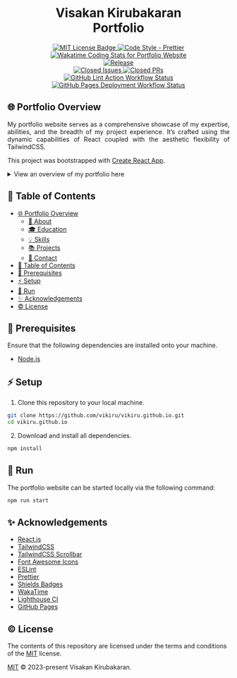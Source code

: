 <h1 align="center">Visakan Kirubakaran <br> Portfolio</h1>

<p align="center">
	<a href="https://github.com/vikiru/vikiru.github.io/blob/main/LICENSE">
		<img src="https://img.shields.io/badge/license-MIT-aqua" alt="MIT License Badge"/>
	</a>
	<a href="https://github.com/prettier/prettier">
		<img src="https://img.shields.io/badge/code_style-prettier-ff69b4.svg?style=flat-square" alt="Code Style - Prettier"/>
	</a>
	<a href="https://wakatime.com/@vikiru/projects/fqvyqubpbg">
		<img src="https://wakatime.com/badge/user/5e62f99d-3a1e-4fd2-8f37-77919d626a67/project/018bcb76-aa73-40c9-acb6-f83f325c3cd4.svg"
		alt="Wakatime Coding Stats for Portfolio Website"></img>
	</a>
	<br>
	<a href="https://github.com/vikiru/vikiru.github.io/releases">
		<img src="https://img.shields.io/github/v/release/vikiru/vikiru.github.io" alt="Release"/>
	</a>
	<br>
	<a href="https://github.com/vikiru/vikiru.github.io/issues?q=is%3Aissue+is%3Aclosed">
		<img src="https://img.shields.io/github/issues-closed/vikiru/vikiru.github.io" alt="Closed Issues"/>
	</a>
	<a href="https://github.com/vikiru/vikiru.github.io/pulls?q=is%3Apr+is%3Aclosed">
		<img src="https://img.shields.io/github/issues-pr-closed/vikiru/vikiru.github.io?label=closed%20prs" alt="Closed PRs">
	</a>
	<br>
	<a href="https://github.com/vikiru/vikiru.github.io/actions/workflows/lint.yml">
		<img src="https://github.com/vikiru/vikiru.github.io/actions/workflows/lint.yml/badge.svg" alt="GitHub Lint Action Workflow Status"></img>
	</a>
	<a href="https://github.com/vikiru/vikiru.github.io/actions/workflows/deploy.yml">
		<img src="https://github.com/vikiru/vikiru.github.io/actions/workflows/deploy.yml/badge.svg" alt="GitHub Pages Deployment Workflow Status"></img>
	</a>
</p>


## 🌐 Portfolio Overview

<p align="justify">My portfolio website serves as a comprehensive showcase of my expertise, abilities, and the breadth of my project experience. It’s crafted using the dynamic capabilities of React coupled with the aesthetic flexibility of TailwindCSS.</p>

This project was bootstrapped with [Create React App](https://github.com/facebook/create-react-app).

<details closed>

<summary>View an overview of my portfolio here</summary>

### 📄 About

**Name**: Visakan Kirubakaran

**Title**: Software Developer

### 🎓 Education

**Bachelor of Engineering - BEng., Software Engineering** - Carleton University (Sept 2018 - Apr 2023)

**IBM Full Stack Software Developer Certificate** - [Coursera](https://coursera.org/share/2c288e462af814df334a75f4e59cbfe6) (Oct 2023 - Nov 2023)

**IBM DevOps and Software Engineering Certificate** [Coursera](https://coursera.org/share/ff5dc718cd4f17208f60c5004f079928) (Nov 2023 - Dec 2023)

### 💡 Skills

**Languages**: Java, Python, HTML, CSS, JavaScript

**Runtime**: Node.js

**Frameworks**: Spring, JUnit5, Mocha, Chai, Django, Flask, React, TailwindCSS

**Libraries**: NumPy, SciPy, SimPy, Pandas, Chai

**Database**: MySQL, SQLite, MongoDB, Sequelize

**DevOps**: CircleCI, GitHub Actions, Snyk

**Tools**: Maven, npm, pip, git, GitHub, GitHub Desktop, Postman, ESLint, Prettier

**Editor/IDE**: VSCode, IntelliJ, Eclipse

**Hosting**: GitHub Pages, Heroku, Render

**OS**: Windows, Ubuntu

### 📚 Projects

|                   Project Name                    |                                Technologies Used                                 |                            Link                            |
| :-----------------------------------------------: | :------------------------------------------------------------------------------: | :--------------------------------------------------------: |
|                 Portfolio Website                 |                              `React`, `TailwindCSS`                              | [GitHub Repo](https://github.com/vikiru/vikiru.github.io)  |
|   vikiru.github.io \| Multi-purpose Discord Bot   |                `Node.js`, `SQLite`, `Sequelize`, `Mocha`, `Chai`                 | [GitHub Repo](https://github.com/vikiru/vikiru.github.io)  |
|         CodeSmell \| Static Analysis Tool         | `Java`,`Maven`, `JUnit`, `Python`, `JavaFX WebView`, `HTML`, `CSS`, `JavaScript` |     [GitHub Repo](https://github.com/vikiru/CodeSmell)     |
| discrete-sim \| Manufacturing Facility Simulation |                       `Python`, `NumPy`, `SciPy`, `SimPy`                        |   [GitHub Repo](https://github.com/vikiru/discrete-sim)    |
|   Mini-SurveyMonkey \| Spring Boot CRUD Web App   |       `Java`, `Maven`, `Spring Boot`, `Thymeleaf`, `JUnit`, `HTML`, `CSS`        | [GitHub Repo](https://github.com/vikiru/Mini-SurveyMonkey) |
|       Elevator Simulator \| Threads and UDP       |                             `Java`, `Maven`, `JUnit`                             |                         `private`                          |
|           digitalRisk \| MVC Swing Game           |                        `Java`, `Maven`, `JUnit`, `Swing`                         |    [GitHub Repo](https://github.com/flavji/digitalRisk)    |

### 📧 Contact

 <p align="left">
  <a href="https://www.linkedin.com/in/viskirubakaran/">
    <img src="https://img.shields.io/badge/LinkedIn-0077B5?style=for-the-badge&logo=linkedin&logoColor=white">
  </a>
  <a href="https://wakatime.com/@vikiru">
    <img src="https://img.shields.io/badge/GitHub-100000?style=for-the-badge&logo=github&logoColor=white">
  </a>
</p>

</details>

## 📖 Table of Contents

- [🌐 Portfolio Overview](#-portfolio-overview)
	- [📄 About](#-about)
	- [🎓 Education](#-education)
	- [💡 Skills](#-skills)
	- [📚 Projects](#-projects)
	- [📧 Contact](#-contact)
- [📖 Table of Contents](#-table-of-contents)
- [📝 Prerequisites](#-prerequisites)
- [⚡ Setup](#-setup)
- [🚀 Run](#-run)
- [✨ Acknowledgements](#-acknowledgements)
- [©️ License](#️-license)

## 📝 Prerequisites

Ensure that the following dependencies are installed onto your machine.

- [Node.js](https://nodejs.org/en/download)

## ⚡ Setup

1. Clone this repository to your local machine.

```bash
git clone https://github.com/vikiru/vikiru.github.io.git
cd vikiru.github.io
```

2. Download and install all dependencies.

```bash
npm install
```

## 🚀 Run

The portfolio website can be started locally via the following command:

```bash
npm run start
```

## ✨ Acknowledgements
- [React.js](https://fontawesome.com) 
- [TailwindCSS](https://tailwindcss.com/)
- [TailwindCSS Scrollbar](https://github.com/adoxography/tailwind-scrollbar)
- [Font Awesome Icons](https://fontawesome.com/)
- [ESLint](https://eslint.org/)
- [Prettier](https://prettier.io/)
- [Shields Badges](https://github.com/badges/shields)
- [WakaTime](https://wakatime.com/)
- [Lighthouse CI](https://github.com/GoogleChrome/lighthouse-ci)
- [GitHub Pages](https://pages.github.com/)

## ©️ License

The contents of this repository are licensed under the terms and conditions of the [MIT](https://choosealicense.com/licenses/mit/) license.

[MIT](LICENSE) &copy; 2023-present Visakan Kirubakaran.
